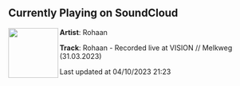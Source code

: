 ## Currently Playing on SoundCloud

[<img align="left" width="100" src="https://i1.sndcdn.com/artworks-9hVvxuPKXjX0hYMB-4rKCoA-t500x500.jpg">](https://soundcloud.com/rohaanofficial/rohaan-recorded-live-at-vision-melkweg-31032023)

**Artist**: Rohaan 

**Track**: Rohaan - Recorded live at VISION // Melkweg (31.03.2023)

Last updated at 04/10/2023 21:23
